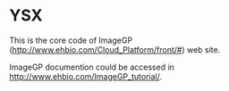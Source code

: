 # YSX

This is the core code of ImageGP (<http://www.ehbio.com/Cloud_Platform/front/#>) web site.

ImageGP documention could be accessed in <http://www.ehbio.com/ImageGP_tutorial/>.
